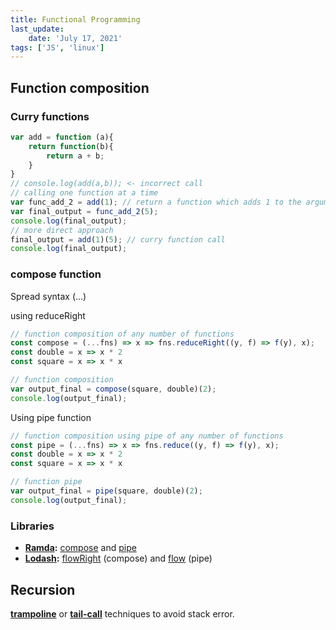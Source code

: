 ```yaml
---
title: Functional Programming
last_update:
    date: 'July 17, 2021'
tags: ['JS', 'linux']
---
```


## Function composition

### Curry functions
```javascript
var add = function (a){
    return function(b){
        return a + b;
    }
}
// console.log(add(a,b)); <- incorrect call
// calling one function at a time
var func_add_2 = add(1); // return a function which adds 1 to the argument
var final_output = func_add_2(5);
console.log(final_output);
// more direct approach
final_output = add(1)(5); // curry function call
console.log(final_output);
```

### compose function
Spread syntax (...)

using reduceRight
```javascript
// function composition of any number of functions
const compose = (...fns) => x => fns.reduceRight((y, f) => f(y), x); 
const double = x => x * 2
const square = x => x * x

// function composition
var output_final = compose(square, double)(2);
console.log(output_final);
```

Using pipe function
```javascript
// function composition using pipe of any number of functions
const pipe = (...fns) => x => fns.reduce((y, f) => f(y), x); 
const double = x => x * 2
const square = x => x * x

// function pipe
var output_final = pipe(square, double)(2);
console.log(output_final);
```

### Libraries
- **[Ramda](https://ramdajs.com/):** [compose](https://ramdajs.com/docs/#compose) and [pipe](https://ramdajs.com/docs/#pipe)
- **[Lodash](https://lodash.com/):** [flowRight](https://lodash.com/docs/4.17.15#flowRight) (compose) and [flow](https://lodash.com/docs/4.17.15#flow) (pipe)

## Recursion

 [**trampoline**](https://en.wikipedia.org/wiki/Trampoline_(computing)) or [**tail-call**](https://en.wikipedia.org/wiki/Tail_call) techniques to avoid stack error.
